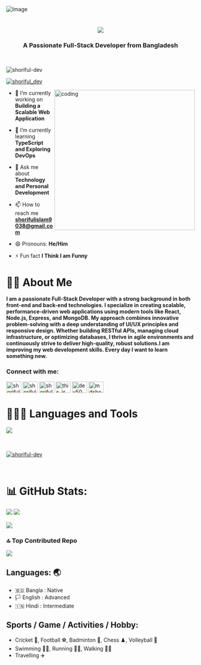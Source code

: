 ![Image](https://github.com/user-attachments/assets/6435a295-f111-4bde-b9f5-22ab63b9197c)
<h1 align="center">
    <img src="https://readme-typing-svg.herokuapp.com/?font=Righteous&size=35&center=true&vCenter=true&width=500&height=70&duration=4000&lines=Hello+There!+👋;+This+is+Shoriful+Islam!;" />
</h1>
<h3 align="center">A Passionate Full-Stack Developer from Bangladesh</h3><br/>

<p align="left"> <img src="https://komarev.com/ghpvc/?username=shoriful-dev&label=Profile%100views&color=0e75b6&style=flat" alt="shoriful-dev" /> </p>

<p align="left"> <a href="https://twitter.com/shoriful_dev" target="blank"><img src="https://img.shields.io/twitter/follow/shoriful_dev?logo=twitter&style=for-the-badge" alt="shoriful_dev" /></a> </p>


<img align="right" alt="coding" width="375" src="https://i.pinimg.com/originals/81/17/8b/81178b47a8598f0c81c4799f2cdd4057.gif">


- 🔭 I’m currently working on **Building a Scalable Web Application**

- 🌱 I’m currently learning **TypeScript and Exploring DevOps**

- 💬 Ask me about **Technology and Personal Development**

- 📫 How to reach me **shorifulislam9038@gmail.com**

- 😄 Pronouns: **He/Him**

- ⚡ Fun fact **I Think I am Funny**

# 👨‍🏫 About Me 
**I am a passionate Full-Stack Developer with a strong background in both front-end and back-end technologies. I specialize in creating scalable, performance-driven web applications using modern tools like React, Node.js, Express, and MongoDB. My approach combines innovative problem-solving with a deep understanding of UI/UX principles and responsive design. Whether building RESTful APIs, managing cloud infrastructure, or optimizing databases, I thrive in agile environments and continuously strive to deliver high-quality, robust solutions.I am improving my web development skills. Every day I want to learn something new.**


<h3 align="left">Connect with me:</h3>
<p align="left">
<a href="https://dev.to/shoriful-dev" target="blank"><img align="center" src="https://raw.githubusercontent.com/rahuldkjain/github-profile-readme-generator/master/src/images/icons/Social/devto.svg" alt="shoriful-dev" height="30" width="40" /></a>
<a href="https://twitter.com/shoriful_dev" target="blank"><img align="center" src="https://raw.githubusercontent.com/rahuldkjain/github-profile-readme-generator/master/src/images/icons/Social/twitter.svg" alt="shoriful_dev" height="30" width="40" /></a>
<a href="https://linkedin.com/in/shoriful-dev" target="blank"><img align="center" src="https://raw.githubusercontent.com/rahuldkjain/github-profile-readme-generator/master/src/images/icons/Social/linked-in-alt.svg" alt="shoriful-dev" height="30" width="40" /></a>
<a href="https://instagram.com/this_is_shohel" target="blank"><img align="center" src="https://raw.githubusercontent.com/rahuldkjain/github-profile-readme-generator/master/src/images/icons/Social/instagram.svg" alt="this_is_shohel" height="30" width="40" /></a>
<a href="https://dribbble.com/dev50" target="blank"><img align="center" src="https://raw.githubusercontent.com/rahuldkjain/github-profile-readme-generator/master/src/images/icons/Social/dribbble.svg" alt="dev50" height="30" width="40" /></a>
<a href="https://www.behance.net/mdshorifulislam58" target="blank"><img align="center" src="https://raw.githubusercontent.com/rahuldkjain/github-profile-readme-generator/master/src/images/icons/Social/behance.svg" alt="mdshorifulislam58" height="30" width="40" /></a>
</p>

# 👨🏽‍💻  Languages and Tools <br/>
<div>
    <img src="https://skillicons.dev/icons?i=html,css,scss,bootstrap,tailwind,javascript,typescript,react,redux,figma,git,nodejs,express,firebase,nextjs,mongodb,mysql,aws,jquery" />
</div><br/><br/>


<p align="left"> <a href="https://github.com/ryo-ma/github-profile-trophy"><img src="https://github-profile-trophy.vercel.app/?username=shoriful-dev" alt="shoriful-dev" /></a> </p><br/>



# 📊 GitHub Stats:
![](https://github-readme-stats.vercel.app/api?username=shoriful-dev&theme=swift&hide_border=false&include_all_commits=true&count_private=false)
![](https://github-readme-streak-stats.herokuapp.com/?user=shoriful-dev&theme=swift&hide_border=false)<br/><br/>
![](https://github-readme-stats.vercel.app/api/top-langs/?username=shoriful-dev&theme=swift&hide_border=false&include_all_commits=true&count_private=false&layout=compact)

### 🔝 Top Contributed Repo
![](https://github-contributor-stats.vercel.app/api?username=shoriful-dev&limit=5&theme=swift&combine_all_yearly_contributions=true)


## Languages: 🌏
- 🇧🇩 Bangla : Native
- 󠁧🏳 English : Advanced
- 🇮🇳 Hindi : Intermediate

## Sports / Game / Activities / Hobby:
-  Cricket 🏏,  Football ⚽,  Badminton 🏸,  Chess ♟️,  Volleyball 🏀
-  Swimming 🏊‍♂️,  Running 🏃‍♂️,  Walking 🚶‍♂️
-  Travelling ✈️


